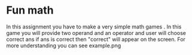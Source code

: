 # Fun math 
In this assignment you have to make a very simple math games .
In this game you will provide two operand and an operator and user
will choose correct ans if ans is correct then "correct" will appear on the screen.
For more understanding you can see example.png
